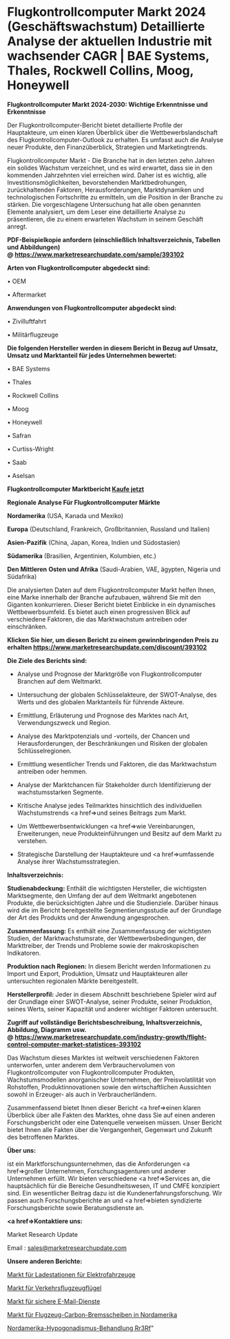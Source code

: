 # Flugkontrollcomputer Markt 2024 (Geschäftswachstum) Detaillierte Analyse der aktuellen Industrie mit wachsender CAGR | BAE Systems, Thales, Rockwell Collins, Moog, Honeywell

<strong>Flugkontrollcomputer Markt 2024-2030: Wichtige Erkenntnisse und Erkenntnisse</strong>

Der Flugkontrollcomputer-Bericht bietet detaillierte Profile der Hauptakteure, um einen klaren Überblick über die Wettbewerbslandschaft des Flugkontrollcomputer-Outlook zu erhalten. Es umfasst auch die Analyse neuer Produkte, den Finanzüberblick, Strategien und Marketingtrends.

Flugkontrollcomputer Markt - Die Branche hat in den letzten zehn Jahren ein solides Wachstum verzeichnet, und es wird erwartet, dass sie in den kommenden Jahrzehnten viel erreichen wird. Daher ist es wichtig, alle Investitionsmöglichkeiten, bevorstehenden Marktbedrohungen, zurückhaltenden Faktoren, Herausforderungen, Marktdynamiken und technologischen Fortschritte zu ermitteln, um die Position in der Branche zu stärken. Die vorgeschlagene Untersuchung hat alle oben genannten Elemente analysiert, um dem Leser eine detaillierte Analyse zu präsentieren, die zu einem erwarteten Wachstum in seinem Geschäft anregt.

<strong><b>PDF-Beispielkopie anfordern (einschließlich Inhaltsverzeichnis, Tabellen und Abbildungen) @ </b></strong><strong><a href=https://www.marketresearchupdate.com/sample/393102><strong>https://www.marketresearchupdate.com/sample/393102</u></a></strong></strong>

<strong>Arten von Flugkontrollcomputer abgedeckt sind:</strong>

• OEM

• Aftermarket

<strong>Anwendungen von Flugkontrollcomputer abgedeckt sind:</strong>

• Zivilluftfahrt

• Militärflugzeuge

<strong>Die folgenden Hersteller werden in diesem Bericht in Bezug auf Umsatz, Umsatz und Marktanteil für jedes Unternehmen bewertet:</strong>

• BAE Systems

• Thales

• Rockwell Collins

• Moog

• Honeywell

• Safran

• Curtiss-Wright

• Saab

• Aselsan

<strong>Flugkontrollcomputer Marktbericht <a href=https://www.marketresearchupdate.com/buynow/393102>Kaufe jetzt</a></strong>

<strong>Regionale Analyse Für Flugkontrollcomputer Märkte</strong>

<strong>Nordamerika</strong> (USA, Kanada und Mexiko)

<strong>Europa</strong> (Deutschland, Frankreich, Großbritannien, Russland und Italien)

<strong>Asien-Pazifik</strong> (China, Japan, Korea, Indien und Südostasien)

<strong>Südamerika</strong> (Brasilien, Argentinien, Kolumbien, etc.)

<strong>Den Mittleren</strong> <strong>Osten und Afrika</strong> (Saudi-Arabien, VAE, ägypten, Nigeria und Südafrika)

Die analysierten Daten auf dem Flugkontrollcomputer Markt helfen Ihnen, eine Marke innerhalb der Branche aufzubauen, während Sie mit den Giganten konkurrieren. Dieser Bericht bietet Einblicke in ein dynamisches Wettbewerbsumfeld. Es bietet auch einen progressiven Blick auf verschiedene Faktoren, die das Marktwachstum antreiben oder einschränken.

<strong>Klicken Sie hier, um diesen Bericht zu einem gewinnbringenden Preis zu erhalten
</strong><strong><a href=https://www.marketresearchupdate.com/discount/393102>https://www.marketresearchupdate.com/discount/393102</b></u></strong></a>

<strong>Die Ziele des Berichts sind:</strong>

- Analyse und Prognose der Marktgröße von Flugkontrollcomputer Branchen auf dem Weltmarkt.

- Untersuchung der globalen Schlüsselakteure, der SWOT-Analyse, des Werts und des globalen Marktanteils für führende Akteure.

- Ermittlung, Erläuterung und Prognose des Marktes nach Art, Verwendungszweck und Region.

- Analyse des Marktpotenzials und -vorteils, der Chancen und Herausforderungen, der Beschränkungen und Risiken der globalen Schlüsselregionen.

- Ermittlung wesentlicher Trends und Faktoren, die das Marktwachstum antreiben oder hemmen.

- Analyse der Marktchancen für Stakeholder durch Identifizierung der wachstumsstarken Segmente.

- Kritische Analyse jedes Teilmarktes hinsichtlich des individuellen Wachstumstrends <a href=>und</a> seines Beitrags zum Markt.

- Um Wettbewerbsentwicklungen <a href=>wie</a> Vereinbarungen, Erweiterungen, neue Produkteinführungen und Besitz auf dem Markt zu verstehen.

- Strategische Darstellung der Hauptakteure und <a href=>umfas</a>sende Analyse ihrer Wachstumsstrategien.

<strong>Inhaltsverzeichnis:</strong>

<strong>Studienabdeckung:</strong> Enthält die wichtigsten Hersteller, die wichtigsten Marktsegmente, den Umfang der auf dem Weltmarkt angebotenen Produkte, die berücksichtigten Jahre und die Studienziele. Darüber hinaus wird die im Bericht bereitgestellte Segmentierungsstudie auf der Grundlage der Art des Produkts und der Anwendung angesprochen.

<strong>Zusammenfassung:</strong> Es enthält eine Zusammenfassung der wichtigsten Studien, der Marktwachstumsrate, der Wettbewerbsbedingungen, der Markttreiber, der Trends und Probleme sowie der makroskopischen Indikatoren.

<strong>Produktion nach Regionen:</strong> In diesem Bericht werden Informationen zu Import und Export, Produktion, Umsatz und Hauptakteuren aller untersuchten regionalen Märkte bereitgestellt.

<strong>Herstellerprofil:</strong> Jeder in diesem Abschnitt beschriebene Spieler wird auf der Grundlage einer SWOT-Analyse, seiner Produkte, seiner Produktion, seines Werts, seiner Kapazität und anderer wichtiger Faktoren untersucht.

<strong><b>Zugriff auf vollständige Berichtsbeschreibung, Inhaltsverzeichnis, Abbildung, Diagramm usw. @ </b></strong><strong><a href=https://www.marketresearchupdate.com/industry-growth/flight-control-computer-market-statistices-393102>https://www.marketresearchupdate.com/industry-growth/flight-control-computer-market-statistices-393102</a></strong>

Das Wachstum dieses Marktes ist weltweit verschiedenen Faktoren unterworfen, unter anderem dem Verbrauchervolumen von Flugkontrollcomputer von Flugkontrollcomputer Produkten, Wachstumsmodellen anorganischer Unternehmen, der Preisvolatilität von Rohstoffen, Produktinnovationen sowie den wirtschaftlichen Aussichten sowohl in Erzeuger- als auch in Verbraucherländern.

Zusammenfassend bietet Ihnen dieser Bericht <a href=>einen</a> klaren Überblick über alle Fakten des Marktes, ohne dass Sie auf einen anderen Forschungsbericht oder eine Datenquelle verweisen müssen. Unser Bericht bietet Ihnen alle Fakten über die Vergangenheit, Gegenwart und Zukunft des betroffenen Marktes.

<strong>Über uns:</strong>

 ist ein Marktforschungsunternehmen, das die Anforderungen <a href=>großer</a> Unternehmen, Forschungsagenturen und anderer Unternehmen erfüllt. Wir bieten verschiedene <a href=>Services</a> an, die hauptsächlich für die Bereiche Gesundheitswesen, IT und CMFE konzipiert sind. Ein wesentlicher Beitrag dazu ist die Kundenerfahrungsforschung. Wir passen auch Forschungsberichte an und <a href=>bieten</a> syndizierte Forschungsberichte sowie Beratungsdienste an.

<strong><a href=>Kontaktiere uns:</a></strong>

Market Research Update

Email : sales@marketresearchupdate.com

<strong>Unsere anderen Berichte:</strong>

<a href=https://www.linkedin.com/pulse/electric-vehicle-ev-charging-station-market-1f>Markt für Ladestationen für Elektrofahrzeuge</a>

<a href=https://www.linkedin.com/pulse/commercial-aircraft-wing-market-report-2023>Markt für Verkehrsflugzeugflügel</a>

<a href=https://www.linkedin.com/pulse/secure-email-services-market-outlooks-2023>Markt für sichere E-Mail-Dienste</a>

<a href=https://www.linkedin.com/pulse/north-america-aircraft-carbon-brake-disc-market>Markt für Flugzeug-Carbon-Bremsscheiben in Nordamerika</a>

<a href=https://www.linkedin.com/pulse/north-america-hypogonadism-treatment-rr3rf/>Nordamerika-Hypogonadismus-Behandlung Rr3Rf</a>"

